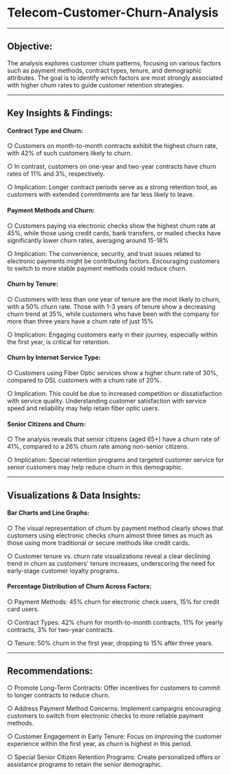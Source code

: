 # Telecom-Customer-Churn-Analysis
----
## Objective:

The analysis explores customer chum patterns, focusing on various factors such as payment methods, contract types, tenure, and demographic attributes. The goal is to identify which factors are most strongly associated with higher chum rates to guide customer retention strategies.

----
## Key Insights & Findings:

#### Contract Type and Churn:

○ Customers on month-to-month contracts exhibit the highest churn rate, with 42% of such customers likely to churn.

○ In contrast, customers on one-year and two-year contracts have churn rates of 11% and 3%, respectively.

○ Implication: Longer contract periods serve as a strong retention tool, as customers with extended commitments are far less likely to leave.

#### Payment Methods and Churn:

○ Customers paying via electronic checks show the highest chum rate at 45%, while those using credit cards, bank transfers, or mailed checks have significantly lower churn rates, averaging around 15-18%

○ Implication: The convenience, security, and trust issues related to electronic payments might be contributing factors. Encouraging customers to switch to more stable payment methods could reduce churn.

#### Churn by Tenure:

○ Customers with less than one year of tenure are the most likely to churn, with a 50% churn rate. Those with 1-3 years of tenure show a decreasing churn trend at 35%, while customers who have been with the company for more than three years have a chum rate of just 15%

○ Implication: Engaging customers early in their journey, especially within the first year, is critical for retention.

#### Churn by Internet Service Type:

○ Customers using Fiber Optic services show a higher churn rate of 30%, compared to DSL customers with a chum rate of 20%.

○ Implication: This could be due to increased competition or dissatisfaction with service quality. Understanding customer satisfaction with service speed and reliability may help retain fiber optic users.

#### Senior Citizens and Churn:

○ The analysis reveals that senior citizens (aged 65+) have a churn rate of 41%, compared to a 26% churn rate among non-senior citizens.

○ Implication: Special retention programs and targeted customer service for senior customers may help reduce churn in this demographic.

-----
## Visualizations & Data Insights:

#### Bar Charts and Line Graphs:

○ The visual representation of chum by payment method clearly shows that customers using electronic checks churn almost three times as much as those using more traditional or secure methods like credit cards.

○ Customer tenure vs. churn rate visualizations reveal a clear declining trend in churn as customers' tenure increases, underscoring the need for early-stage customer loyalty programs.

#### Percentage Distribution of Churn Across Factors:

○ Payment Methods: 45% churn for electronic check users, 15% for credit card users.

○ Contract Types: 42% churn for month-to-month contracts, 11% for yearly contracts, 3% for two-year contracts.

○ Tenure: 50% churn in the first year, dropping to 15% after three years.

----
## Recommendations:

○ Promote Long-Term Contracts: Offer incentives for customers to commit to longer contracts to reduce churn.

○ Address Payment Method Concerns: Implement campaigns encouraging customers to switch from electronic checks to more reliable payment methods.

○ Customer Engagement in Early Tenure: Focus on improving the customer experience within the first year, as churn is highest in this period.

○ Special Senior Citizen Retention Programs: Create personalized offers or assistance programs to retain the senior demographic.
